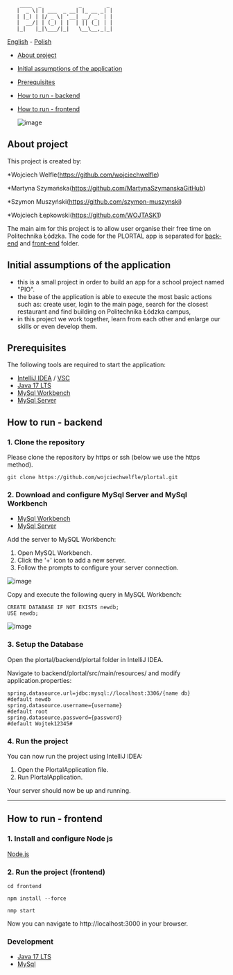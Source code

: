 ```
    ____  _            _        _ 
   |  _ \| | ___  _ __| |_ __ _| |
   | |_) | |/ _ \| '__| __/ _` | |
   |  __/| | (_) | |  | || (_| | |
   |_|   |_|\___/|_|   \__\__,_|_|

```

[<ins>English</ins>](README.md) - [Polish](README.pl.md)

* [About project](#about-project)
* [Initial assumptions of the application](#initial-assumptions-of-the-application)
* [Prerequisites](#prerequisites)
* [How to run - backend](#how-to-run---backend)
* [How to run - frontend](#how-to-run---frontend)

   ![image](https://github.com/wojciechwelfle/plortal/assets/167070778/80beb792-75b9-4061-9342-ce26d4442a0b)


## About project
This project is created by:

*Wojciech Welfle(https://github.com/wojciechwelfle)
 
*Martyna Szymańska(https://github.com/MartynaSzymanskaGitHub)

*Szymon Muszyński(https://github.com/szymon-muszynski)

*Wojciech Łepkowski(https://github.com/WOJTASK1)

The main aim for this project is to allow user organise their free time on Politechnika Łódzka.
The code for the PLORTAL app is separated for [back-end](https://github.com/wojciechwelfle/plortal/tree/main/backend/plortal) and [front-end](https://github.com/wojciechwelfle/plortal/tree/main/frontend) folder. 


## Initial assumptions of the application
- this is a small project in order to build an app for a school project named "PIO".
- the base of the application is able to execute the most basic actions such as:
 create user, login to the main page, search for the closest restaurant and find building on Politechnika Łódzka campus, 
- in this project we work together, learn from each other and enlarge our skills
  or even develop them. 

## Prerequisites
The following tools are required to start the application:
- [IntelliJ IDEA](https://www.jetbrains.com/idea/) / [VSC](https://code.visualstudio.com/) 
- [Java 17 LTS](https://openjdk.org/projects/jdk/17/)
- [MySql Workbench](https://www.mysql.com/products/workbench/)
- [MySql Server](https://dev.mysql.com/downloads/mysql/)


## How to run - backend

### 1. Clone the repository
Please clone the repository by https or ssh (below we use the https method).
```
git clone https://github.com/wojciechwelfle/plortal.git
```

### 2. Download and configure MySql Server and MySql Workbench
- [MySql Workbench](https://www.mysql.com/products/workbench/)
- [MySql Server](https://dev.mysql.com/downloads/mysql/)

Add the server to MySQL Workbench:

1. Open MySQL Workbench.
2. Click the '+' icon to add a new server.
3. Follow the prompts to configure your server connection.
   
![image](https://github.com/wojciechwelfle/plortal/assets/111795716/733a3e3a-9e85-4845-8835-5fd4390e7b00)

Copy and execute the following query in MySQL Workbench:
```
CREATE DATABASE IF NOT EXISTS newdb;
USE newdb;
```
![image](https://github.com/wojciechwelfle/plortal/assets/111795716/8e55bb28-2be4-4a76-a1c9-670adcefddc9)


### 3. Setup the Database

Open the plortal/backend/plortal folder in IntelliJ IDEA.

Navigate to backend/plortal/src/main/resources/ and modify application.properties:
```
spring.datasource.url=jdbc:mysql://localhost:3306/{name db}    #default newdb
spring.datasource.username={username}                          #default root
spring.datasource.password={password}                          #default Wojtek12345#
```

### 4. Run the project

You can now run the project using IntelliJ IDEA:

1. Open the PlortalApplication file.
2. Run PlortalApplication.
   
Your server should now be up and running.

---
## How to run - frontend

### 1. Install and configure Node js

[Node.js](https://nodejs.org/en/download)

### 2. Run the project (frontend)
```
cd frontend
```
```
npm install --force
```
```
nmp start
```
Now you can navigate to http://localhost:3000 in your browser.

### Development
- [Java 17 LTS](https://openjdk.org/projects/jdk/17/)
- [MySql](https://www.mysql.com/)

